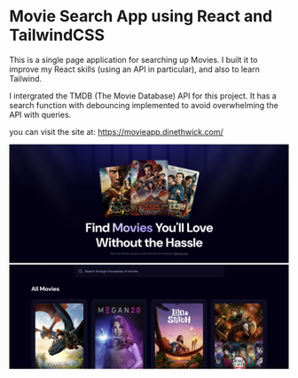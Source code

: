 # Movie Search App using React and TailwindCSS

This is a single page application for searching up Movies.
I built it to improve my React skills (using an API in particular), and also to learn Tailwind.

I intergrated the TMDB (The Movie Database) API for this project.
It has a search function with debouncing implemented to avoid overwhelming the API with queries.


you can visit the site at: https://movieapp.dinethwick.com/

![hero section image](hero-section.png)
![search section image](search-section.png)

